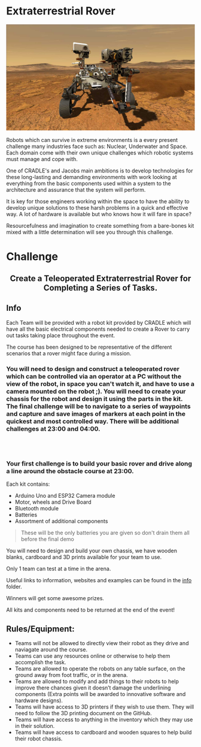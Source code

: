 # Extraterrestrial Rover

![Rover](Rover.jpg?raw=true "Perseverance Rover https://mars.nasa.gov/mars2020/")

Robots which can survive in extreme environments is a every present challenge many industries face such as: Nuclear, Underwater and Space. Each domain come with their own unique challenges which robotic systems must manage and cope with. 

One of CRADLE's and Jacobs main ambitions is to develop technologies for these long-lasting and demanding environments with work looking at everything from the basic components used within a system to the architecture and assurance that the system will perform.

It is key for those engineers working within the space to have the ability to develop unique solutions to these harsh problems in a quick and effective way. A lot of hardware is available but who knows how it will fare in space? 

Resourcefulness and imagination to create something from a bare-bones kit mixed with a little determination will see you through this challenge.

# Challenge

## <div align="center"> Create a Teleoperated Extraterrestrial Rover for Completing a Series of Tasks. </div>

## Info

Each Team will be provided with a robot kit provided by CRADLE which will have all the basic electrical components needed to create a Rover to carry out tasks taking place throughout the event.

The course has been designed to be representative of the different scenarios that a rover might face during a mission.

### You will need to design and construct a teleoperated rover which can be controlled via an operator at a PC without the view of the robot, in space you can't watch it, and have to use a camera mounted on the robot ;). You will need to create your chassis for the robot and design it using the parts in the kit. The final challenge will be to navigate to a series of waypoints and capture and save images of markers at each point in the quickest and most controlled way. There will be additional challenges at 23:00 and 04:00.

<br><br>
### Your first challenge is to build your basic rover and drive along a line around the obstacle course at 23:00.

Each kit contains:
- Arduino Uno and ESP32 Camera module
- Motor, wheels and Drive Board
- Bluetooth module
- Batteries 
- Assortment of additional components

> These will be the only batteries you are given so don't drain them all before the final demo


You will need to design and build your own chassis, we have wooden blanks, cardboard and 3D prints available for your team to use.

Only 1 team can test at a time in the arena.

Useful links to information, websites and examples can be found in the [info](info) folder.

Winners will get some awesome prizes.

All kits and components need to be returned at the end of the event!


## Rules/Equipment:
- Teams will not be allowed to directly view their robot as they drive and naviagate around the course.
-	Teams can use any resources online or otherwise to help them accomplish the task. 
-	Teams are allowed to operate the robots on any table surface, on the ground away from foot traffic, or in the arena.
-	Teams are allowed to modify and add things to their robots to help improve there chances given it doesn’t damage the underlining components (Extra points will be awarded to innovative software and hardware designs).
-	Teams will have access to 3D printers if they wish to use them. They will need to follow the 3D printing document on the GitHub.
-	Teams will have access to anything in the inventory which they may use in their solution.
-	Teams will have access to cardboard and wooden squares to help build their robot chassis.
